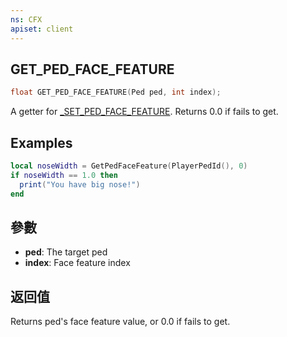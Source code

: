 ```yaml
---
ns: CFX
apiset: client
---
```

## GET_PED_FACE_FEATURE

```c
float GET_PED_FACE_FEATURE(Ped ped, int index);
```

A getter for [_SET_PED_FACE_FEATURE](#_0x71A5C1DBA060049E). Returns 0.0 if fails to get.

## Examples

```lua
local noseWidth = GetPedFaceFeature(PlayerPedId(), 0)
if noseWidth == 1.0 then
  print("You have big nose!")
end
```

## 參數
* **ped**: The target ped
* **index**: Face feature index

## 返回值
Returns ped's face feature value, or 0.0 if fails to get.
